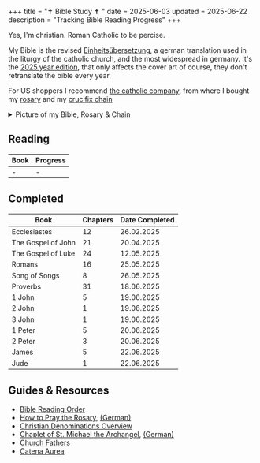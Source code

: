 +++
title = "✝️ Bible Study ✝️ "
date = 2025-06-03
updated = 2025-06-22
description = "Tracking Bible Reading Progress"
+++

Yes, I'm christian. Roman Catholic to be percise.

My Bible is the revised [Einheitsübersetzung](https://en.wikipedia.org/wiki/Einheits%C3%BCbersetzung), a german translation used in the liturgy of the catholic church, and the most widespread in germany.
It's the [2025 year edition](https://shop.die-bibel.de/Einheitsuebersetzung-Jahresedition-2025/1296), that only affects the cover art of course, they don't retranslate the bible every year.

For US shoppers I recommend [the catholic company](https://www.catholiccompany.com/), 
from where I bought my [rosary](https://www.catholiccompany.com/blue-floral-ceramic-stretch-rosary-bracelet-i129114/) and my [crucifix chain](https://www.catholiccompany.com/traditional-crucifix-w-chain-i36361/)

<details>
<summary>Picture of my Bible, Rosary & Chain
</summary>
<img src="/catholicstuff.jpg" height="800vw">
</details>


## Reading

| Book                   | Progress  |
|------------------------|-----------|
| -                      |         - |

## Completed

| Book                   | Chapters | Date Completed |
|------------------------|----------|----------------|
| Ecclesiastes           |       12 |     26.02.2025 |
| The Gospel of John     |       21 |     20.04.2025 |
| The Gospel of Luke     |       24 |     12.05.2025 |
| Romans                 |       16 |     25.05.2025 |
| Song of Songs          |        8 |     26.05.2025 |
| Proverbs               |       31 |     18.06.2025 |
| 1 John                 |        5 |     19.06.2025 |
| 2 John                 |        1 |     19.06.2025 |
| 3 John                 |        1 |     19.06.2025 |
| 1 Peter                |        5 |     20.06.2025 |
| 2 Peter                |        3 |     20.06.2025 |
| James                  |        5 |     22.06.2025 |
| Jude                   |        1 |     22.06.2025 |

## Guides & Resources

- [Bible Reading Order](https://youtu.be/iq6dn3Z9--g)
- [How to Pray the Rosary](https://youtu.be/iMQ_CRYWHME), [(German)](http://www.kirchenweb.at/rosenkranz/)
- [Christian Denominations Overview](https://youtu.be/tzLS4O7YaUg)
- [Chaplet of St. Michael the Archangel](https://www.ewtn.com/catholicism/devotions/chaplet-of-st-michael-the-archangel-386), [(German)](https://freunde.carloacutis.de/gebete/der-rosenkranz/rosenkranz-zum-erzengel-michael/)
- [Church Fathers](https://www.newadvent.org/fathers/)
- [Catena Aurea](https://www.ecatholic2000.com/catena/)
